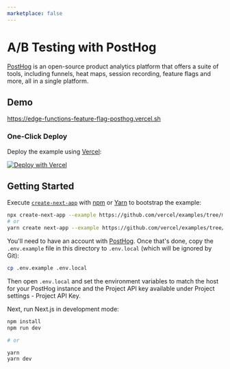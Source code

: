 ```yaml
---
marketplace: false
---
```


# A/B Testing with PostHog

[PostHog](https://posthog.com/) is an open-source product analytics platform that offers a suite of tools, including funnels, heat maps, session recording, feature flags and more, all in a single platform.

## Demo

https://edge-functions-feature-flag-posthog.vercel.sh

### One-Click Deploy

Deploy the example using [Vercel](https://vercel.com?utm_source=github&utm_medium=readme):

[![Deploy with Vercel](https://vercel.com/button)](https://vercel.com/new/clone?repository-url=https://github.com/vercel/examples/tree/main/edge-functions/feature-flag-posthog&env=NEXT_PUBLIC_POSTHOG_PROJECT_API_KEY,NEXT_PUBLIC_POSTHOG_HOST&project-name=feature-flag-posthog&repository-name=feature-flag-posthog)

## Getting Started

Execute [`create-next-app`](https://github.com/vercel/next.js/tree/canary/packages/create-next-app) with [npm](https://docs.npmjs.com/cli/init) or [Yarn](https://yarnpkg.com/lang/en/docs/cli/create/) to bootstrap the example:

```bash
npx create-next-app --example https://github.com/vercel/examples/tree/main/edge-functions/feature-flag-posthog feature-flag-posthog
# or
yarn create next-app --example https://github.com/vercel/examples/tree/main/edge-functions/feature-flag-posthog feature-flag-posthog
```

You'll need to have an account with [PostHog](https://posthog.com/signup). Once that's done, copy the `.env.example` file in this directory to `.env.local` (which will be ignored by Git):

```bash
cp .env.example .env.local
```

Then open `.env.local` and set the environment variables to match the host for your PostHog instance and the Project API key available under Project settings - Project API Key.

Next, run Next.js in development mode:

```bash
npm install
npm run dev

# or

yarn
yarn dev
```
